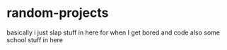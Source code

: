 # random-projects
basically i just slap stuff in here for when I get bored and code
also some school stuff in here

